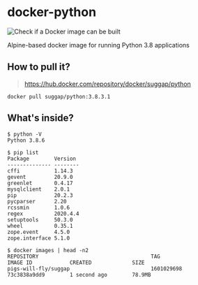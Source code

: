 # docker-python
![Check if a Docker image can be built](https://github.com/pigs-will-fly/docker-python/workflows/Check%20if%20a%20Docker%20image%20can%20be%20built/badge.svg)

Alpine-based docker image for running Python 3.8 applications

## How to pull it?

> https://hub.docker.com/repository/docker/suggap/python

```
docker pull suggap/python:3.8.3.1
```

## What's inside?

```
$ python -V
Python 3.8.6

$ pip list
Package        Version
-------------- --------
cffi           1.14.3
gevent         20.9.0
greenlet       0.4.17
mysqlclient    2.0.1
pip            20.2.3
pycparser      2.20
rcssmin        1.0.6
regex          2020.4.4
setuptools     50.3.0
wheel          0.35.1
zope.event     4.5.0
zope.interface 5.1.0

$ docker images | head -n2
REPOSITORY                                    TAG                 IMAGE ID            CREATED             SIZE
pigs-will-fly/suggap                          1601029698          73c3838a9dd9        1 second ago        78.9MB
```
